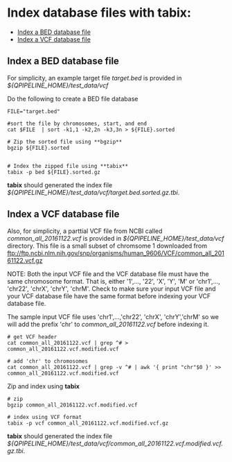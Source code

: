 

# Index database files with **tabix**:
* [Index a BED database file](#index-a-bed-database-file)
* [Index a VCF database file](#index-a-vcf-database-file)


## Index a BED database file
For simplicity, an example target file _target.bed_ is provided in _${QPIPELINE_HOME}/test_data/vcf_ 

Do the following to create a BED file database
```
FILE="target.bed"

#sort the file by chromosomes, start, and end
cat $FILE  | sort -k1,1 -k2,2n -k3,3n > ${FILE}.sorted

# Zip the sorted file using **bgzip** 
bgzip ${FILE}.sorted


# Index the zipped file using **tabix** 
tabix -p bed ${FILE}.sorted.gz 
```
**tabix** should generated the index file _${QPIPELINE_HOME}/test_data/vcf/target.bed.sorted.gz.tbi_.


## Index a VCF database file 
Also, for simplicity, a parttial VCF file from NCBI called _common_all_20161122.vcf_ is provided in _${QPIPELINE_HOME}/test_data/vcf_ directory.  This file is a small subset of chromsome 1 downloaded from ftp://ftp.ncbi.nlm.nih.gov/snp/organisms/human_9606/VCF/common_all_20161122.vcf.gz

NOTE: Both the input VCF file and the VCF database file must have the same chromosome format. 
That is, either '1',..., '22', 'X', 'Y', 'M' or 'chr1',..., 'chr22', 'chrX', 'chrY', 'chrM'.  Check to make sure your input VCF file and your VCF database file have the same format before indexing your VCF database file.

The sample input VCF file uses 'chr1',...,'chr22', 'chrX', 'chrY','chrM' so we will add the prefix 'chr' to _common_all_20161122.vcf_ before indexing it.
```
# get VCF header
cat common_all_20161122.vcf | grep ^# > common_all_20161122.vcf.modified.vcf

# add 'chr' to chromosomes
cat common_all_20161122.vcf | grep -v ^# | awk '{ print "chr"$0 }' >> common_all_20161122.vcf.modified.vcf
```
Zip and index using **tabix**
```
# zip 
bgzip common_all_20161122.vcf.modified.vcf 

# index using VCF format 
tabix -p vcf common_all_20161122.vcf.modified.vcf.gz 
```
**tabix** should generated the index file _${QPIPELINE_HOME}/test_data/vcf/common_all_20161122.vcf.modified.vcf.gz.tbi_.


